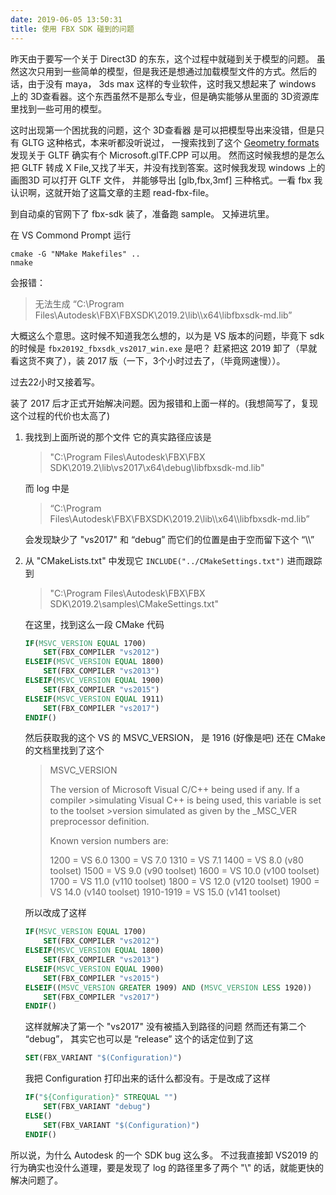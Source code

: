 ```yaml
---
date: 2019-06-05 13:50:31
title: 使用 FBX SDK 碰到的问题
---
```


昨天由于要写一个关于 Direct3D 的东东，这个过程中就碰到关于模型的问题。
虽然这次只用到一些简单的模型，但是我还是想通过加载模型文件的方式。然后的话，由于没有 maya， 3ds max 这样的专业软件，这时我又想起来了 windows 上的 3D查看器。这个东西虽然不是那么专业，但是确实能够从里面的 3D资源库 里找到一些可用的模型。

这时出现第一个困扰我的问题，这个 3D查看器 是可以把模型导出来没错，但是只有 GLTG 这种格式，本来听都没听说过， 一搜索找到了这个 [Geometry formats](https://github.com/Microsoft/DirectXMesh/wiki/Geometry-formats)
发现关于 GLTF 确实有个 Microsoft.glTF.CPP 可以用。 然而这时候我想的是怎么把  GLTF 转成 X File,又找了半天，并没有找到答案。这时候我发现 windows 上的 画图3D 可以打开 GLTF 文件， 并能够导出 [glb,fbx,3mf] 三种格式。一看 fbx 我认识啊，这就开始了这篇文章的主题 read-fbx-file。

到自动桌的官网下了 fbx-sdk 装了，准备跑 sample。 又掉进坑里。

在 VS Commond Prompt 运行

```shell
cmake -G "NMake Makefiles" ..
nmake
```

会报错：

> 无法生成 “C:\Program Files\Autodesk\FBX\FBXSDK\2019.2\lib\\\x64\\libfbxsdk-md.lib”

 大概这么个意思。这时候不知道我怎么想的，以为是 VS 版本的问题，毕竟下 sdk 的时候是 `fbx20192_fbxsdk_vs2017_win.exe` 是吧？
赶紧把这 2019 卸了（早就看这货不爽了），装 2017 版（一下，3个小时过去了，（毕竟网速慢））。

过去22小时又接着写。

装了 2017 后才正式开始解决问题。因为报错和上面一样的。(我想简写了，复现这个过程的代价也太高了)

1. 我找到上面所说的那个文件 它的真实路径应该是

    > "C:\Program Files\Autodesk\FBX\FBX SDK\2019.2\lib\vs2017\x64\debug\libfbxsdk-md.lib"

    而 log 中是

    > “C:\Program Files\Autodesk\FBX\FBXSDK\2019.2\lib\\\x64\\\libfbxsdk-md.lib”

    会发现缺少了 "vs2017" 和 “debug” 而它们的位置是由于空而留下这个 “\\\”

2. 从 "CMakeLists.txt" 中发现它 `INCLUDE("../CMakeSettings.txt")` 进而跟踪到

    > "C:\Program Files\Autodesk\FBX\FBX SDK\2019.2\samples\CMakeSettings.txt"

    在这里，找到这么一段 CMake 代码

    ```cmake
    IF(MSVC_VERSION EQUAL 1700)
        SET(FBX_COMPILER "vs2012")
    ELSEIF(MSVC_VERSION EQUAL 1800)
        SET(FBX_COMPILER "vs2013")
    ELSEIF(MSVC_VERSION EQUAL 1900)
        SET(FBX_COMPILER "vs2015")
    ELSEIF(MSVC_VERSION EQUAL 1911)
        SET(FBX_COMPILER "vs2017")
    ENDIF()
    ```

    然后获取我的这个 VS 的 MSVC_VERSION， 是 1916 (好像是吧)
    还在 CMake 的文档里找到了这个

    > MSVC_VERSION
    >
    > The version of Microsoft Visual C/C++ being used if any. If a compiler >simulating Visual C++ is being used, this variable is set to the toolset >version simulated as given by the _MSC_VER preprocessor definition.
    >
    > Known version numbers are:
    >
    > 1200      = VS  6.0
    > 1300      = VS  7.0
    > 1310      = VS  7.1
    > 1400      = VS  8.0 (v80 toolset)
    > 1500      = VS  9.0 (v90 toolset)
    > 1600      = VS 10.0 (v100 toolset)
    > 1700      = VS 11.0 (v110 toolset)
    > 1800      = VS 12.0 (v120 toolset)
    > 1900      = VS 14.0 (v140 toolset)
    > 1910-1919 = VS 15.0 (v141 toolset)

    所以改成了这样

    ```cmake
    IF(MSVC_VERSION EQUAL 1700)
        SET(FBX_COMPILER "vs2012")
    ELSEIF(MSVC_VERSION EQUAL 1800)
        SET(FBX_COMPILER "vs2013")
    ELSEIF(MSVC_VERSION EQUAL 1900)
        SET(FBX_COMPILER "vs2015")
    ELSEIF((MSVC_VERSION GREATER 1909) AND (MSVC_VERSION LESS 1920))
        SET(FBX_COMPILER "vs2017")
    ENDIF()
    ```

    这样就解决了第一个 "vs2017" 没有被插入到路径的问题 然而还有第二个 “debug”， 其实它也可以是 “release”
    这个的话定位到了这

    ```cmake
    SET(FBX_VARIANT "$(Configuration)")
    ```

    我把 Configuration 打印出来的话什么都没有。于是改成了这样

    ```cmake
    IF("${Configuration}" STREQUAL "")
        SET(FBX_VARIANT "debug")
    ELSE()
        SET(FBX_VARIANT "$(Configuration)")
    ENDIF()
    ```

所以说，为什么 Autodesk 的一个 SDK bug 这么多。
不过我直接卸 VS2019 的行为确实也没什么道理，要是发现了 log 的路径里多了两个 "\\" 的话，就能更快的解决问题了。
